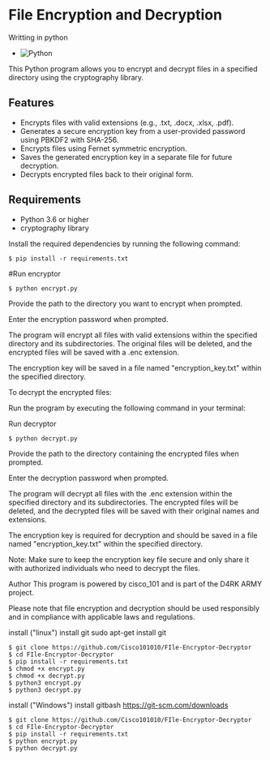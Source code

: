 # File Encryption and Decryption

Writting in python 
- ![Python](https://img.shields.io/badge/Python-3776AB?style=flat&logo=python&logoColor=white)


This Python program allows you to encrypt and decrypt files in a specified directory using the cryptography library.

## Features

- Encrypts files with valid extensions (e.g., .txt, .docx, .xlsx, .pdf).
- Generates a secure encryption key from a user-provided password using PBKDF2 with SHA-256.
- Encrypts files using Fernet symmetric encryption.
- Saves the generated encryption key in a separate file for future decryption.
- Decrypts encrypted files back to their original form.

## Requirements

- Python 3.6 or higher
- cryptography library

Install the required dependencies by running the following command:

```shell
$ pip install -r requirements.txt
```

#Run encryptor
```
$ python encrypt.py
```
Provide the path to the directory you want to encrypt when prompted.

Enter the encryption password when prompted.

The program will encrypt all files with valid extensions within the specified directory and its subdirectories. The original files will be deleted, and the encrypted files will be saved with a .enc extension.

The encryption key will be saved in a file named "encryption_key.txt" within the specified directory.

To decrypt the encrypted files:

Run the program by executing the following command in your terminal:

Run decryptor
```
$ python decrypt.py
```
Provide the path to the directory containing the encrypted files when prompted.

Enter the decryption password when prompted.

The program will decrypt all files with the .enc extension within the specified directory and its subdirectories. The encrypted files will be deleted, and the decrypted files will be saved with their original names and extensions.

The encryption key is required for decryption and should be saved in a file named "encryption_key.txt" within the specified directory.

Note: Make sure to keep the encryption key file secure and only share it with authorized individuals who need to decrypt the files.

Author
This program is powered by cisco_101 and is part of the D4RK ARMY project.

Please note that file encryption and decryption should be used responsibly and in compliance with applicable laws and regulations.


install ("linux") install git sudo apt-get install git 
```
$ git clone https://github.com/Cisco101010/FIle-Encryptor-Decryptor
$ cd FIle-Encryptor-Decryptor
$ pip install -r requirements.txt
$ chmod +x encrypt.py 
$ chmod +x decrypt.py
$ python3 encrypt.py
$ python3 decrypt.py
```

install ("Windows")   install gitbash https://git-scm.com/downloads
```
$ git clone https://github.com/Cisco101010/FIle-Encryptor-Decryptor
$ cd FIle-Encryptor-Decryptor
$ pip install -r requirements.txt
$ python encrypt.py
$ python decrypt.py
```




